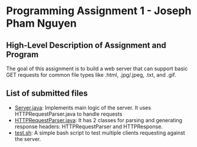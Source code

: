 <h1>Programming Assignment 1 - Joseph Pham Nguyen</h1>

<h2>High-Level Description of Assignment and Program</h2>
<p>
The goal of this assignment is to build a web server that can support basic GET requests for common file types like .html, .jpg/.jpeg, .txt, and .gif. 
</p>

<p> </p>

<h2>List of submitted files</h2>
<ul>
<li> <u>Server.java</u>: Implements main logic of the server. It uses HTTPRequestParser.java to handle requests
<li> <u>HTTPRequestParser.java</u>: It has 2 classes for parsing and generating response headers: HTTPRequestParser and HTTPResponse. 
<li> <u>test.sh</u>: A simple bash script to test multiple clients requesting against the server.
</ul>